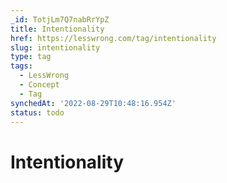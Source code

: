 ```yaml
---
_id: TotjLm7Q7nabRrYpZ
title: Intentionality
href: https://lesswrong.com/tag/intentionality
slug: intentionality
type: tag
tags:
  - LessWrong
  - Concept
  - Tag
synchedAt: '2022-08-29T10:48:16.954Z'
status: todo
---
```


# Intentionality
